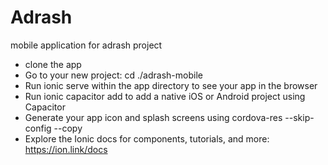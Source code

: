 # Adrash
mobile application for adrash project

- clone the app
- Go to your new project: cd ./adrash-mobile
- Run ionic serve within the app directory to see your app in the browser
- Run ionic capacitor add to add a native iOS or Android project using Capacitor
- Generate your app icon and splash screens using cordova-res --skip-config --copy
- Explore the Ionic docs for components, tutorials, and more: https://ion.link/docs


